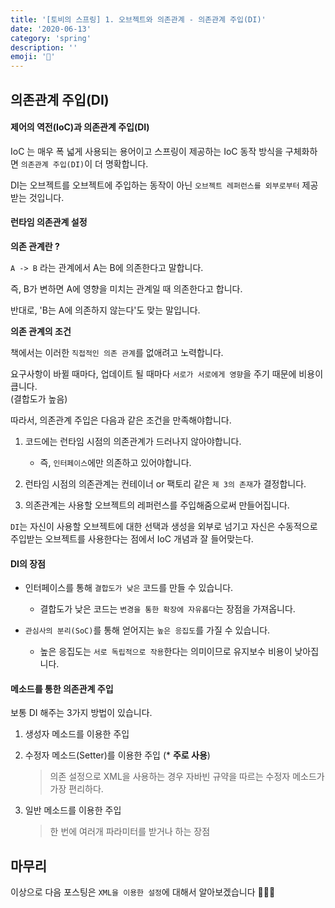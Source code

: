 ```yaml
---
title: '[토비의 스프링] 1. 오브젝트와 의존관계 - 의존관계 주입(DI)'
date: '2020-06-13'
category: 'spring'
description: ''
emoji: '📲'
---
```


## 의존관계 주입(DI)

#### 제어의 역전(IoC)과 의존관계 주입(DI)

IoC 는 매우 폭 넓게 사용되는 용어이고 스프링이 제공하는 IoC 동작 방식을 구체화하면 `의존관계 주입(DI)`이 더 명확합니다.

DI는 오브젝트를 오브젝트에 주입하는 동작이 아닌 `오브젝트 레퍼런스를 외부로부터` 제공받는 것입니다.

#### 런타임 의존관계 설정

**의존 관계란 ?**

`A -> B` 라는 관계에서 A는 B에 의존한다고 말합니다.

즉, B가 변하면 A에 영향을 미치는 관계일 때 의존한다고 합니다.

반대로, 'B는 A에 의존하지 않는다'도 맞는 말입니다.

**의존 관계의 조건**

책에서는 이러한 `직접적인 의존 관계`를 없애려고 노력합니다.

요구사항이 바뀔 때마다, 업데이트 될 때마다 `서로가 서로에게 영향`을 주기 때문에 비용이 큽니다.  
(결합도가 높음)

따라서, 의존관계 주입은 다음과 같은 조건을 만족해야합니다.

1. 코드에는 런타임 시점의 의존관계가 드러나지 않아야합니다.

   - 즉, `인터페이스`에만 의존하고 있어야합니다.

2. 런타임 시점의 의존관계는 컨테이너 or 팩토리 같은 `제 3의 존재`가 결정합니다.

3. 의존관계는 사용할 오브젝트의 레퍼런스를 주입해줌으로써 만들어집니다.

`DI`는 자신이 사용할 오브젝트에 대한 선택과 생성을 외부로 넘기고 자신은 수동적으로 주입받는 오브젝트를 사용한다는 점에서 IoC 개념과 잘 들어맞는다.

#### DI의 장점

- 인터페이스를 통해 `결합도가 낮은` 코드를 만들 수 있습니다.

  - 결합도가 낮은 코드는 `변경을 통한 확장에 자유롭다`는 장점을 가져옵니다.

- `관심사의 분리(SoC)`를 통해 얻어지는 `높은 응집도`를 가질 수 있습니다.

  - 높은 응집도는 `서로 독립적으로 작용`한다는 의미이므로 유지보수 비용이 낮아집니다.

#### 메소드를 통한 의존관계 주입

보통 DI 해주는 3가지 방법이 있습니다.

1. 생성자 메소드를 이용한 주입

2. 수정자 메소드(Setter)를 이용한 주입 (\* **주로 사용**)

   > 의존 설정으로 XML을 사용하는 경우 자바빈 규약을 따르는 수정자 메소드가 가장 편리하다.

3. 일반 메소드를 이용한 주입

   > 한 번에 여러개 파라미터를 받거나 하는 장점

## 마무리

이상으로 다음 포스팅은 `XML을 이용한 설정`에 대해서 알아보겠습니다 🙇🏻‍♂️
